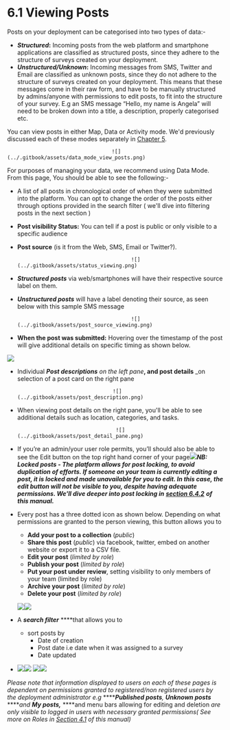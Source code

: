 # 6.1 Viewing Posts

Posts on your deployment can be categorised into two types of data:-

* _**Structured**_**:** Incoming posts from the web platform and smartphone applications are classified as structured posts, since they adhere to the structure of surveys created on your deployment.
* _**Unstructured/Unknown**_**:** Incoming messages from SMS, Twitter and Email are classified as unknown posts, since they do not adhere to the structure of surveys created on your deployment. This means that these messages come in their raw form, and have to be manually structured by admins/anyone with permissions to edit posts, to fit into the structure of your survey. E.g an SMS message “Hello, my name is Angela” will need to be broken down into a title, a description, properly categorised etc.

You can view posts in either Map, Data or Activity mode. We'd previously discussed each of these modes separately in [Chapter 5](../5.-modes-for-visualizing-and-managing-data-on-your-deployment/).

                                      ![](../.gitbook/assets/data_mode_view_posts.png)

For purposes of managing your data, we recommend using Data Mode. From this page, You should be able to see the following:-

* A list of all posts in chronological order of when they were submitted into the platform. You can opt to change the order of the posts either through options provided in the search filter \( we'll dive into filtering posts in the next section \)
* **Post visibility Status:** You can tell if a post is public or only visible to a specific audience
*  **Post source** \(is it from the Web, SMS, Email or Twitter?\).

                                            ![](../.gitbook/assets/status_viewing.png)

* _**Structured posts**_ via web/smartphones will have their respective source label on them.
* _**Unstructured posts**_ will have a label denoting their source, as seen below with this sample SMS message

                                           ![](../.gitbook/assets/post_source_viewing.png)

* **When the post was submitted:** Hovering over the timestamp of the post will give additional details on specific timing as shown below.

![](https://lh5.googleusercontent.com/VNdXyfFn0iOO3xwOACcxyoiOvoCh4A974rlICi0Y6WKOyDJ1hFb7hx11sj1f6xVvGAZ11_fp464w7HXzzZlrC_8EI3IdeanyF5X8e3SYYFuCqWidoJ9Ntgj5Lsha_gk5wtziPBj6)

* Individual _**Post descriptions** on the left pane_**, and post details** \_on selection of a post card on the right pane

                                     ![](../.gitbook/assets/post_description.png)

* When viewing post details on the right pane, you'll be able to see additional details such as location, categories, and tasks.

                                      ![](../.gitbook/assets/post_detail_pane.png)

* If you’re an admin/your user role permits, you’ll should also be able to see the Edit button on the top right hand corner of your page![](../.gitbook/assets/edit_button.png)_**NB: Locked posts - The platform allows for post locking, to avoid duplication of efforts. If someone on your team is currently editing a post, it is locked and made unavailable for you to edit. In this case, the edit button will not be visible to you, despite having adequate permissions. We'll dive deeper into post locking in**_ [_**section 6.4.2**_](6.4-editing-posts.md) _**of this manual.**_
* Every post has a three dotted icon as shown below. Depending on what permissions are granted to the person viewing, this button allows you to

  * **Add your post to a collection** \(_public_\)
  * **Share this post** \(_public_\) via facebook, twitter, embed on another website or export it to a CSV file.
  * **Edit your post** \(_limited by role_\)
  * **Publish your post** \(_limited by role_\)
  * **Put your post under review**, setting visibility to only members of your team \(limited by role\)
  * **Archive your post** \(_limited by role_\)
  * **Delete your post** \(_limited by role_\)

  ![](../.gitbook/assets/three_dots_map_mode.png)![](../.gitbook/assets/edit__add_to_collection__share__publish_etc.png)

* A _**search filter**_ ****that allows you to
  * sort posts by
    * Date of creation
    * Post date i.e date when it was assigned to a survey
    * Date updated
* ![](../.gitbook/assets/filter_pane.png)![](../.gitbook/assets/search_filter.png)
  ![](../.gitbook/assets/filter_pane.png)![](../.gitbook/assets/search_filter.png)

_Please note that information displayed to users on each of these pages is dependent on permissions granted to registered/non registered users by the deployment administrator e.g_ ****_**Published posts**,_ _**Unknown posts**_ ****_and_ _**My posts,**_ ****and menu bars allowing for editing and deletion _are only visible to logged in users with necessary granted permissions\( See more on Roles in_ [_Section 4.1_](../4.-managing-people-on-your-deployment/4.1-roles.md) _of this manual\)_

